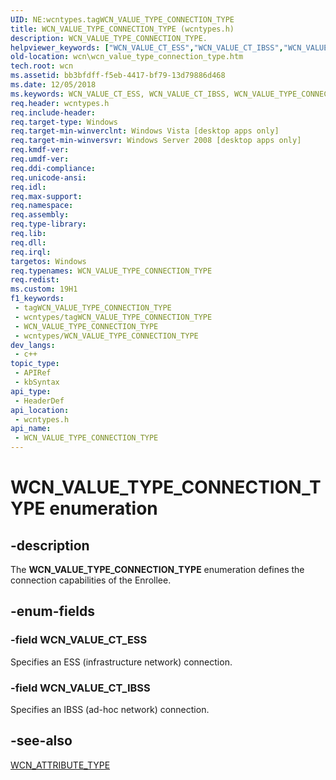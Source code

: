 ```yaml
---
UID: NE:wcntypes.tagWCN_VALUE_TYPE_CONNECTION_TYPE
title: WCN_VALUE_TYPE_CONNECTION_TYPE (wcntypes.h)
description: WCN_VALUE_TYPE_CONNECTION_TYPE.
helpviewer_keywords: ["WCN_VALUE_CT_ESS","WCN_VALUE_CT_IBSS","WCN_VALUE_TYPE_CONNECTION_TYPE","WCN_VALUE_TYPE_CONNECTION_TYPE enumeration [Windows Connect Now]","wcn.wcn_value_type_connection_type","wcntypes/WCN_VALUE_CT_ESS","wcntypes/WCN_VALUE_CT_IBSS","wcntypes/WCN_VALUE_TYPE_CONNECTION_TYPE"]
old-location: wcn\wcn_value_type_connection_type.htm
tech.root: wcn
ms.assetid: bb3bfdff-f5eb-4417-bf79-13d79886d468
ms.date: 12/05/2018
ms.keywords: WCN_VALUE_CT_ESS, WCN_VALUE_CT_IBSS, WCN_VALUE_TYPE_CONNECTION_TYPE, WCN_VALUE_TYPE_CONNECTION_TYPE enumeration [Windows Connect Now], wcn.wcn_value_type_connection_type, wcntypes/WCN_VALUE_CT_ESS, wcntypes/WCN_VALUE_CT_IBSS, wcntypes/WCN_VALUE_TYPE_CONNECTION_TYPE
req.header: wcntypes.h
req.include-header: 
req.target-type: Windows
req.target-min-winverclnt: Windows Vista [desktop apps only]
req.target-min-winversvr: Windows Server 2008 [desktop apps only]
req.kmdf-ver: 
req.umdf-ver: 
req.ddi-compliance: 
req.unicode-ansi: 
req.idl: 
req.max-support: 
req.namespace: 
req.assembly: 
req.type-library: 
req.lib: 
req.dll: 
req.irql: 
targetos: Windows
req.typenames: WCN_VALUE_TYPE_CONNECTION_TYPE
req.redist: 
ms.custom: 19H1
f1_keywords:
 - tagWCN_VALUE_TYPE_CONNECTION_TYPE
 - wcntypes/tagWCN_VALUE_TYPE_CONNECTION_TYPE
 - WCN_VALUE_TYPE_CONNECTION_TYPE
 - wcntypes/WCN_VALUE_TYPE_CONNECTION_TYPE
dev_langs:
 - c++
topic_type:
 - APIRef
 - kbSyntax
api_type:
 - HeaderDef
api_location:
 - wcntypes.h
api_name:
 - WCN_VALUE_TYPE_CONNECTION_TYPE
---
```


# WCN_VALUE_TYPE_CONNECTION_TYPE enumeration


## -description

The <b>WCN_VALUE_TYPE_CONNECTION_TYPE</b> enumeration defines the connection capabilities of the Enrollee.

## -enum-fields

### -field WCN_VALUE_CT_ESS

Specifies an ESS (infrastructure network) connection.

### -field WCN_VALUE_CT_IBSS

Specifies an IBSS (ad-hoc network) connection.

## -see-also

<a href="https://docs.microsoft.com/windows/desktop/api/wcntypes/ne-wcntypes-wcn_attribute_type">WCN_ATTRIBUTE_TYPE</a>

